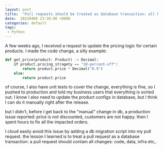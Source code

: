 ```yaml
---
layout: post
title:  "Pull requests should be treated as database transaction: all kinds of changes should be included"
date:  20220408 23:30:00 +0800
categories: default
tags:
 - Python
---
```


A few weeks ago, I received a request to update the pricing logic for certain products. I made the code change, a silly example:

```python
def get_price(product: Product) -> Decimal:
    if product.pricing_stragety == "10-percent-off":
        return product.price * Decimal("0.9")
    else:
        return product.price
```

of course, I also have unit tests to cover the change, everything is fine, so I pushed to production and told my business users that everything is sorted out. 
I know I also need to update the product configs in database, but I think I can do it manually right after the release.  

but I didn't, before I get back to the "manual" change in db, a production issue reported:  price is not discounted, customers are not happy.  then I spent hours to fix all the impacted orders.

I cloud easily avoid this issue by adding a db migration script into my pull request. the lesson I learned is to treat a pull request as a database transaction:  a pull request should contain all changes: code, data, infra etc,.

